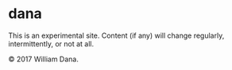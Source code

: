# dana

This is an experimental site. Content (if any) will change regularly, intermittently, or not at all.

&copy; 2017 William Dana.
